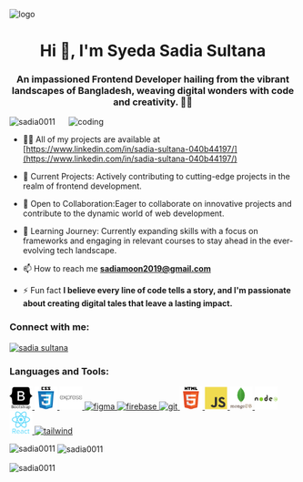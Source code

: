 ![logo](https://github.com/Ashutosh-PMishra/Ashutosh-PMishra/blob/main/Github%20Banner.png)

<h1 align="center">Hi 👋, I'm Syeda Sadia Sultana</h1>
<h3 align="center">An impassioned Frontend Developer hailing from the vibrant landscapes of Bangladesh, weaving digital wonders with code and creativity. 🚀✨</h3>
<img align="right" alt="coding" width="400" src="https://miro.medium.com/v2/resize:fit:828/format:webp/0*PXf5ge7QCN9Ga_CL.gif">
<p align="left"> <img src="https://komarev.com/ghpvc/?username=sadia0011&label=Profile%20views&color=0e75b6&style=flat" alt="sadia0011" /> </p>

- 👨‍💻 All of my projects are available at [https://www.linkedin.com/in/sadia-sultana-040b44197/](https://www.linkedin.com/in/sadia-sultana-040b44197/)
  
- 🚀 Current Projects: Actively contributing to cutting-edge projects in the realm of frontend development.

- 🤝 Open to Collaboration:Eager to collaborate on innovative projects and contribute to the dynamic world of web development.

- 🌱 Learning Journey: Currently expanding skills with a focus on frameworks and engaging in relevant courses to stay ahead in the ever-evolving tech landscape.
  
- 📫 How to reach me **sadiamoon2019@gmail.com**

- ⚡ Fun fact **I believe every line of code tells a story, and I'm passionate about creating digital tales that leave a lasting impact.**

<h3 align="left">Connect with me:</h3>
<p align="left">
<a href="https://linkedin.com/in/sadia sultana" target="blank"><img align="center" src="https://raw.githubusercontent.com/rahuldkjain/github-profile-readme-generator/master/src/images/icons/Social/linked-in-alt.svg" alt="sadia sultana" height="30" width="40" /></a>
</p>

<h3 align="left">Languages and Tools:</h3>
<p align="left"> <a href="https://getbootstrap.com" target="_blank" rel="noreferrer"> <img src="https://raw.githubusercontent.com/devicons/devicon/master/icons/bootstrap/bootstrap-plain-wordmark.svg" alt="bootstrap" width="40" height="40"/> </a> <a href="https://www.w3schools.com/css/" target="_blank" rel="noreferrer"> <img src="https://raw.githubusercontent.com/devicons/devicon/master/icons/css3/css3-original-wordmark.svg" alt="css3" width="40" height="40"/> </a> <a href="https://expressjs.com" target="_blank" rel="noreferrer"> <img src="https://raw.githubusercontent.com/devicons/devicon/master/icons/express/express-original-wordmark.svg" alt="express" width="40" height="40"/> </a> <a href="https://www.figma.com/" target="_blank" rel="noreferrer"> <img src="https://www.vectorlogo.zone/logos/figma/figma-icon.svg" alt="figma" width="40" height="40"/> </a> <a href="https://firebase.google.com/" target="_blank" rel="noreferrer"> <img src="https://www.vectorlogo.zone/logos/firebase/firebase-icon.svg" alt="firebase" width="40" height="40"/> </a> <a href="https://git-scm.com/" target="_blank" rel="noreferrer"> <img src="https://www.vectorlogo.zone/logos/git-scm/git-scm-icon.svg" alt="git" width="40" height="40"/> </a> <a href="https://www.w3.org/html/" target="_blank" rel="noreferrer"> <img src="https://raw.githubusercontent.com/devicons/devicon/master/icons/html5/html5-original-wordmark.svg" alt="html5" width="40" height="40"/> </a> <a href="https://developer.mozilla.org/en-US/docs/Web/JavaScript" target="_blank" rel="noreferrer"> <img src="https://raw.githubusercontent.com/devicons/devicon/master/icons/javascript/javascript-original.svg" alt="javascript" width="40" height="40"/> </a> <a href="https://www.mongodb.com/" target="_blank" rel="noreferrer"> <img src="https://raw.githubusercontent.com/devicons/devicon/master/icons/mongodb/mongodb-original-wordmark.svg" alt="mongodb" width="40" height="40"/> </a> <a href="https://nodejs.org" target="_blank" rel="noreferrer"> <img src="https://raw.githubusercontent.com/devicons/devicon/master/icons/nodejs/nodejs-original-wordmark.svg" alt="nodejs" width="40" height="40"/> </a> <a href="https://reactjs.org/" target="_blank" rel="noreferrer"> <img src="https://raw.githubusercontent.com/devicons/devicon/master/icons/react/react-original-wordmark.svg" alt="react" width="40" height="40"/> </a> <a href="https://tailwindcss.com/" target="_blank" rel="noreferrer"> <img src="https://www.vectorlogo.zone/logos/tailwindcss/tailwindcss-icon.svg" alt="tailwind" width="40" height="40"/> </a> </p>

<p><img align="left" src="https://github-readme-stats.vercel.app/api/top-langs?username=sadia0011&show_icons=true&locale=en&layout=compact" alt="sadia0011" /></p>

<p>&nbsp;<img align="center" src="https://github-readme-stats.vercel.app/api?username=sadia0011&show_icons=true&locale=en" alt="sadia0011" /></p>

<p><img align="center" src="https://github-readme-streak-stats.herokuapp.com/?user=sadia0011&" alt="sadia0011" /></p>



